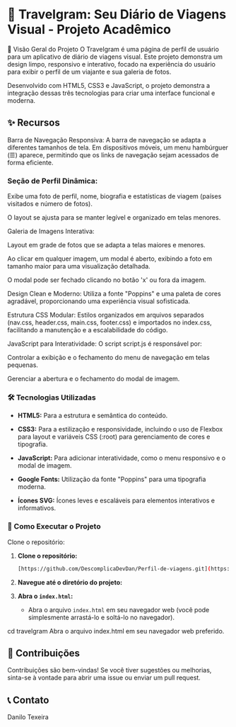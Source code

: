 # 📸 Travelgram: Seu Diário de Viagens Visual - Projeto Acadêmico
🌟 Visão Geral do Projeto
O Travelgram é uma página de perfil de usuário para um aplicativo de diário de viagens visual. Este projeto demonstra um design limpo, responsivo e interativo, focado na experiência do usuário para exibir o perfil de um viajante e sua galeria de fotos.

Desenvolvido com HTML5, CSS3 e JavaScript, o projeto demonstra a integração dessas três tecnologias para criar uma interface funcional e moderna.

## ✨ Recursos
Barra de Navegação Responsiva: A barra de navegação se adapta a diferentes tamanhos de tela. Em dispositivos móveis, um menu hambúrguer (☰) aparece, permitindo que os links de navegação sejam acessados de forma eficiente.

### Seção de Perfil Dinâmica:

Exibe uma foto de perfil, nome, biografia e estatísticas de viagem (países visitados e número de fotos).

O layout se ajusta para se manter legível e organizado em telas menores.

Galeria de Imagens Interativa:

Layout em grade de fotos que se adapta a telas maiores e menores.

Ao clicar em qualquer imagem, um modal é aberto, exibindo a foto em tamanho maior para uma visualização detalhada.

O modal pode ser fechado clicando no botão 'x' ou fora da imagem.

Design Clean e Moderno: Utiliza a fonte "Poppins" e uma paleta de cores agradável, proporcionando uma experiência visual sofisticada.

Estrutura CSS Modular: Estilos organizados em arquivos separados (nav.css, header.css, main.css, footer.css) e importados no index.css, facilitando a manutenção e a escalabilidade do código.

JavaScript para Interatividade: O script script.js é responsável por:

Controlar a exibição e o fechamento do menu de navegação em telas pequenas.

Gerenciar a abertura e o fechamento do modal de imagem.

### 🛠️ Tecnologias Utilizadas
* **HTML5:** Para a estrutura e semântica do conteúdo.

* **CSS3:** Para a estilização e responsividade, incluindo o uso de Flexbox para layout e variáveis CSS (:root) para gerenciamento de cores e tipografia.

* **JavaScript:** Para adicionar interatividade, como o menu responsivo e o modal de imagem.

* **Google Fonts:** Utilização da fonte "Poppins" para uma tipografia moderna.

* **Ícones SVG:** Ícones leves e escaláveis para elementos interativos e informativos.

### 🚀 Como Executar o Projeto
Clone o repositório:

1.  **Clone o repositório:**
    ```bash
    [https://github.com/DescomplicaDevDan/Perfil-de-viagens.git](https://github.com/DescomplicaDevDan/Perfil-de-viagens.git)
      ```
2.  **Navegue até o diretório do projeto:**

3. **Abra o `index.html`:**
    * Abra o arquivo `index.html` em seu navegador web (você pode simplesmente arrastá-lo e soltá-lo no navegador).

cd travelgram
Abra o arquivo index.html em seu navegador web preferido.

## 🤝 Contribuições
Contribuições são bem-vindas! Se você tiver sugestões ou melhorias, sinta-se à vontade para abrir uma issue ou enviar um pull request.

## 📞 Contato
Danilo Texeira
